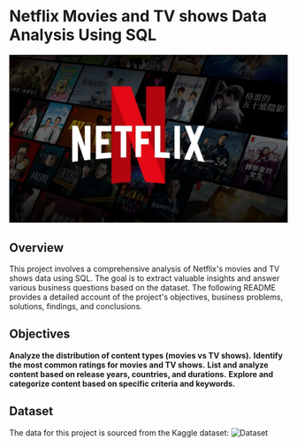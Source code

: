 # Netflix Movies and TV shows Data Analysis Using SQL

![Netflix Logo](https://github.com/shamilshamuh/Netflix_sql_project/blob/main/logo.jpg)

## Overview
This project involves a comprehensive analysis of Netflix's movies and TV shows data using SQL. The goal is to extract valuable insights and answer various business questions based on the dataset. The following README provides a detailed account of the project's objectives, business problems, solutions, findings, and conclusions.

## Objectives
**Analyze the distribution of content types (movies vs TV shows).**
**Identify the most common ratings for movies and TV shows.**
**List and analyze content based on release years, countries, and durations.**
**Explore and categorize content based on specific criteria and keywords.**

## Dataset
The data for this project is sourced from the Kaggle dataset:
![Dataset]()
